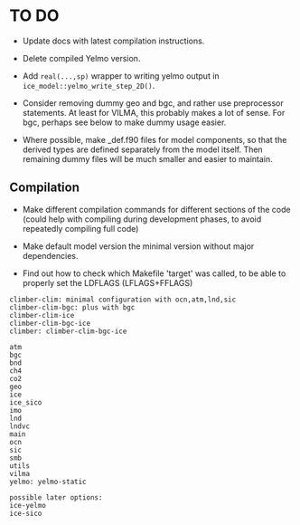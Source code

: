 # TO DO #

- Update docs with latest compilation instructions.
- Delete compiled Yelmo version.
- Add `real(...,sp)` wrapper to writing yelmo output in `ice_model::yelmo_write_step_2D()`. 

- Consider removing dummy geo and bgc, and rather use preprocessor statements. At least for VILMA, this probably makes a lot of sense. For bgc, perhaps see below to make dummy usage easier.
- Where possible, make _def.f90 files for model components, so that the derived types are defined separately from the model itself. Then remaining dummy files will be much smaller and easier to maintain. 

## Compilation

- Make different compilation commands for different sections of the code (could help with compiling during development phases, to avoid repeatedly compiling full code)
- Make default model version the minimal version without major dependencies.

- Find out how to check which Makefile 'target' was called, to be able to properly set the LDFLAGS (LFLAGS+FFLAGS)

```
climber-clim: minimal configuration with ocn,atm,lnd,sic
climber-clim-bgc: plus with bgc
climber-clim-ice
climber-clim-bgc-ice
climber: climber-clim-bgc-ice

atm
bgc
bnd
ch4
co2
geo
ice
ice_sico
imo
lnd
lndvc
main
ocn
sic
smb
utils
vilma
yelmo: yelmo-static

possible later options:
ice-yelmo
ice-sico
```
